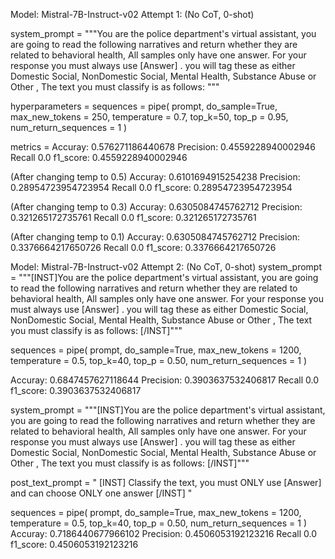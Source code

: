 

Model: Mistral-7B-Instruct-v02 Attempt 1: (No CoT, 0-shot)

system_prompt = """You are the police department's virtual assistant, you are going to read the following narratives
and return whether they are related to behavioral health, All samples only have one answer. For your response you must always use <Tag> [Answer] </Tag>.
you will tag these as either Domestic Social, NonDomestic Social, Mental Health, Substance Abuse or Other
, The text you must classify is as follows: """

hyperparameters = sequences = pipe(
        prompt,
        do_sample=True,
        max_new_tokens = 250,
        temperature = 0.7,
        top_k=50,
        top_p = 0.95,
        num_return_sequences = 1
)

metrics = Accuray: 0.576271186440678
Precision: 0.4559228940002946
Recall 0.0
f1_score: 0.4559228940002946

(After changing temp to 0.5)
Accuray: 0.6101694915254238
Precision: 0.28954723954723954
Recall 0.0
f1_score: 0.28954723954723954

(After changing temp to 0.3)
Accuray: 0.6305084745762712
Precision: 0.321265172735761
Recall 0.0
f1_score: 0.321265172735761

(After changing temp to 0.1)
Accuray: 0.6305084745762712
Precision: 0.3376664217650726
Recall 0.0
f1_score: 0.3376664217650726

Model: Mistral-7B-Instruct-v02 Attempt 2: (No CoT, 0-shot)
system_prompt = """[INST]You are the police department's virtual assistant, you are going to read the following narratives
        and return whether they are related to behavioral health, All samples only have one answer. For your response you must always use <Tag> [Answer] </Tag>.
        you will tag these as either Domestic Social, NonDomestic Social, Mental Health, Substance Abuse or Other
        , The text you must classify is as follows: [/INST]"""

sequences = pipe(
            prompt,
            do_sample=True,
            max_new_tokens = 1200,
            temperature = 0.5,
            top_k=40,
            top_p = 0.50,
            num_return_sequences = 1
        )    


Accuray: 0.6847457627118644
Precision: 0.3903637532406817
Recall 0.0
f1_score: 0.3903637532406817


system_prompt = """[INST]You are the police department's virtual assistant, you are going to read the following narratives
        and return whether they are related to behavioral health, All samples only have one answer. For your response you must always use <Tag> [Answer] </Tag>.
        you will tag these as either Domestic Social, NonDomestic Social, Mental Health, Substance Abuse or Other
        , The text you must classify is as follows: [/INST]"""


post_text_prompt = " [INST]  Classify the text, you must ONLY use <Tag> [Answer] </Tag> and can choose ONLY one answer [/INST] "

sequences = pipe(
            prompt,
            do_sample=True,
            max_new_tokens = 1200,
            temperature = 0.5,
            top_k=40,
            top_p = 0.50,
            num_return_sequences = 1
        )
Accuray: 0.7186440677966102
Precision: 0.4506053192123216
Recall 0.0
f1_score: 0.4506053192123216